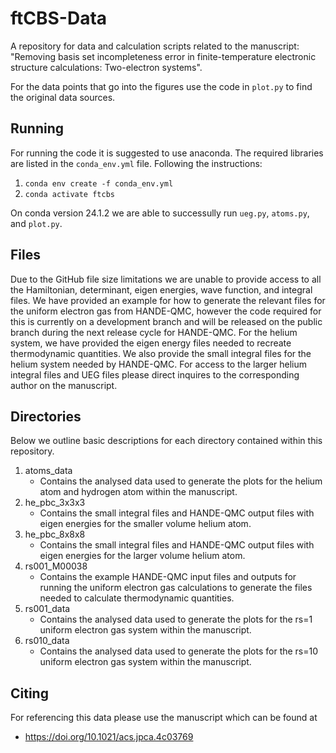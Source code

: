 # ftCBS-Data
A repository for data and calculation scripts related to the manuscript:
"Removing basis set incompleteness error in finite-temperature electronic
structure calculations: Two-electron systems".

For the data points that go into the figures use the code in `plot.py` to find
the original data sources.

## Running
For running the code it is suggested to use anaconda.
The required libraries are listed in the `conda_env.yml` file.
Following the instructions:
1. `conda env create -f conda_env.yml`
2. `conda activate ftcbs`

On conda version 24.1.2 we are able to successully run `ueg.py`, `atoms.py`,
and `plot.py`.

## Files
Due to the GitHub file size limitations we are unable to provide access to all
the Hamiltonian, determinant, eigen energies, wave function, and integral
files. We have provided an example for how to generate the relevant files for
the uniform electron gas from HANDE-QMC, however the code required for this is
currently on a development branch and will be released on the public branch
during the next release cycle for HANDE-QMC. For the helium system, we have
provided the eigen energy files needed to recreate thermodynamic quantities. We
also provide the small integral files for the helium system needed by
HANDE-QMC. For access to the larger helium integral files and UEG files please
direct inquires to the corresponding author on the manuscript.

## Directories
Below we outline basic descriptions for each directory contained within this
repository.
1. atoms_data
    - Contains the analysed data used to generate the plots for the helium atom
      and hydrogen atom within the manuscript.
2. he_pbc_3x3x3
    - Contains the small integral files and HANDE-QMC output files with eigen
      energies for the smaller volume helium atom.
3. he_pbc_8x8x8
    - Contains the small integral files and HANDE-QMC output files with eigen
      energies for the larger volume helium atom.
4. rs001_M00038
    - Contains the example HANDE-QMC input files and outputs for running the
      uniform electron gas calculations to generate the files needed to
      calculate thermodynamic quantities.
5. rs001_data
    - Contains the analysed data used to generate the plots for the rs=1
      uniform electron gas system within the manuscript.
6. rs010_data
    - Contains the analysed data used to generate the plots for the rs=10
      uniform electron gas system within the manuscript.

## Citing
For referencing this data please use the manuscript which can be found at
- https://doi.org/10.1021/acs.jpca.4c03769
